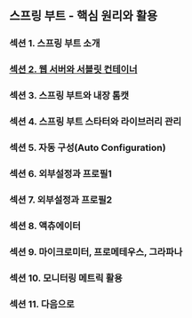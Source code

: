 ## 스프링 부트 - 핵심 원리와 활용

### 섹션 1. 스프링 부트 소개

### <a href="섹션 2. 웹 서버와 서블릿 컨테이너.md">섹션 2. 웹 서버와 서블릿 컨테이너</a>

### 섹션 3. 스프링 부트와 내장 톰캣

### 섹션 4. 스프링 부트 스타터와 라이브러리 관리

### 섹션 5. 자동 구성(Auto Configuration)

### 섹션 6. 외부설정과 프로필1

### 섹션 7. 외부설정과 프로필2

### 섹션 8. 액츄에이터

### 섹션 9. 마이크로미터, 프로메테우스, 그라파나

### 섹션 10. 모니터링 메트릭 활용

### 섹션 11. 다음으로
